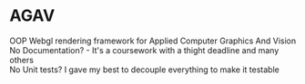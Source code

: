 # AGAV

OOP Webgl rendering framework for Applied Computer Graphics And  Vision   
No Documentation? - It's a coursework with a thight deadline and many others  
No Unit tests?  I gave my best to decouple everything to make it testable
